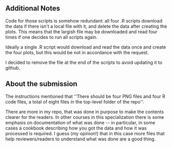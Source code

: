 ## Additional Notes

Code for those scripts is somehow redundant: all four .R scripts download the data if 
there isn't a local file with it, and delete the data after creating the plots.
This means that the largish file may be downloaded and read four times if one decides to
run all scripts again.

Ideally a single .R script would download and read the data once and create the four plots, but
this would be not in accordance with the request. 

I decided to remove the file at the end of the scripts to avoid updating it to github.

## About the submission

The instructions mentioned that 
''There should be four PNG files and four R code files, a total of eight files in the top-level folder of the repo''.

There are more in my repo, that was done in purpose to make the contents clearer for the readers.
In other courses in this specialization there is some emphasis on documentation of what was done -- in particular, 
in some cases a cookbook describing how you got the data and how it was processed is required. 
I guess (my opinion!) that in this case more files that help reviewers/readers to understand what was done are a good thing.
